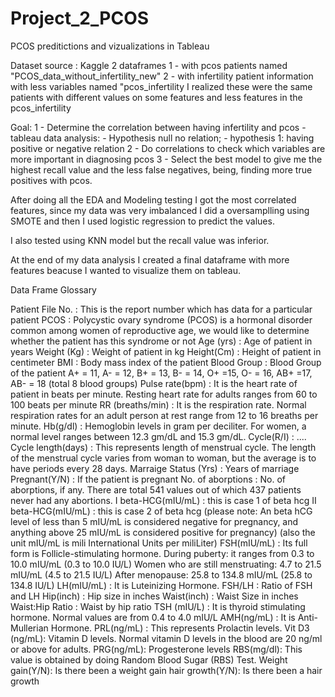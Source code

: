 # Project_2_PCOS
 PCOS preditictions and vizualizations in Tableau
 
Dataset source : Kaggle
2 dataframes 
1 - with pcos patients named "PCOS_data_without_infertility_new" 
2 - with infertility patient information with less variables named "pcos_infertility
I realized these were the same patients with different values on some features and less features in the pcos_infertility

Goal:
1 - Determine the correlation between having infertility and pcos - tableau data analysis:
	- Hypothesis null no relation; 
	- hypothesis 1: having positive or negative relation 
2 - Do correlations to check which variables are more important in diagnosing pcos 
3 - Select the best model to give me the highest recall value and the less false negatives, being, finding more true positives with pcos. 

After doing all the EDA and Modeling testing I got the most correlated features, since my data was very imbalanced I did a oversamplling using SMOTE and then I used logistic regression to predict the values. 

I also tested using KNN model but the recall value was inferior. 

At the end of my data analysis I created a final dataframe with more features beacuse I wanted to visualize them on tableau. 





Data Frame Glossary

Patient File No. : This is the report number which has data for a particular patient
PCOS : Polycystic ovary syndrome (PCOS) is a hormonal disorder common among women of reproductive age, we would like to determine whether the patient has this syndrome or not
Age (yrs) : Age of patient in years
Weight (Kg) : Weight of patient in kg
Height(Cm) : Height of patient in centimeter
BMI : Body mass index of the patient
Blood Group : Blood Group of the patient A+ = 11, A- = 12, B+ = 13, B- = 14, O+ =15, O- = 16, AB+ =17, AB- = 18 (total 8 blood groups)
Pulse rate(bpm) : It is the heart rate of patient in beats per minute. Resting heart rate for adults ranges from 60 to 100 beats per minute
RR (breaths/min) : It is the respiration rate. Normal respiration rates for an adult person at rest range from 12 to 16 breaths per minute.
Hb(g/dl) : Hemoglobin levels in gram per deciliter. For women, a normal level ranges between 12.3 gm/dL and 15.3 gm/dL.
Cycle(R/I) : ....
Cycle length(days) : This represents length of menstrual cycle. The length of the menstrual cycle varies from woman to woman, but the average is to have periods every 28 days.
Marraige Status (Yrs) : Years of marriage
Pregnant(Y/N) : If the patient is pregnant
No. of aborptions : No. of aborptions, if any. There are total 541 values out of which 437 patients never had any abortions.
I beta-HCG(mIU/mL) : this is case 1 of beta hcg
II beta-HCG(mIU/mL) : this is case 2 of beta hcg (please note: An beta hCG level of less than 5 mIU/mL is considered negative for pregnancy, and anything above 25 mIU/mL is considered positive for pregnancy) (also the unit mIU/mL is mili International Units per miliLiter)
FSH(mIU/mL) : Its full form is Follicle-stimulating hormone. During puberty: it ranges from 0.3 to 10.0 mIU/mL (0.3 to 10.0 IU/L) Women who are still menstruating: 4.7 to 21.5 mIU/mL (4.5 to 21.5 IU/L) After menopause: 25.8 to 134.8 mIU/mL (25.8 to 134.8 IU/L)
LH(mIU/mL) : It is Luteinizing Hormone.
FSH/LH : Ratio of FSH and LH
Hip(inch) : Hip size in inches
Waist(inch) : Waist Size in inches
Waist:Hip Ratio : Waist by hip ratio
TSH (mIU/L) : It is thyroid stimulating hormone. Normal values are from 0.4 to 4.0 mIU/L
AMH(ng/mL) : It is Anti-Mullerian Hormone.
PRL(ng/mL) : This represents Prolactin levels.
Vit D3 (ng/mL): Vitamin D levels. Normal vitamin D levels in the blood are 20 ng/ml or above for adults.
PRG(ng/mL): Progesterone levels
RBS(mg/dl): This value is obtained by doing Random Blood Sugar (RBS) Test.
Weight gain(Y/N): Is there been a weight gain
hair growth(Y/N): Is there been a hair growth